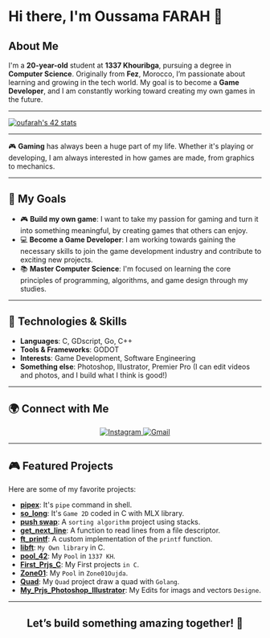 # Hi there, I'm Oussama FARAH 👋

## About Me

I'm a **20-year-old** student at **1337 Khouribga**, pursuing a degree in **Computer Science**. Originally from **Fez**, Morocco, I’m passionate about learning and growing in the tech world. My goal is to become a **Game Developer**, and I am constantly working toward creating my own games in the future.

---

   [![oufarah's 42 stats](https://badge.mediaplus.ma/binary/oufarah)](https://github.com/oakoudad/badge42)

---
🎮 **Gaming** has always been a huge part of my life. Whether it's playing or developing, I am always interested in how games are made, from graphics to mechanics.

---

## 🚀 My Goals

- 🎮 **Build my own game**: I want to take my passion for gaming and turn it into something meaningful, by creating games that others can enjoy.
- 💻 **Become a Game Developer**: I am working towards gaining the necessary skills to join the game development industry and contribute to exciting new projects.
- 📚 **Master Computer Science**: I'm focused on learning the core principles of programming, algorithms, and game design through my studies.

---

## 🔧 Technologies & Skills

- **Languages**: C, GDscript, Go, C++
- **Tools & Frameworks**: GODOT
- **Interests**: Game Development, Software Engineering
- **Something else**: Photoshop, Illustrator, Premier Pro (I can edit videos and photos, and I build what I think is good!)

---

## 🌍 Connect with Me

<div align="center">
  <a href="https://www.instagram.com/oussama._.farah/">
    <img src="https://img.shields.io/badge/Instagram-%23E4405F.svg?style=for-the-badge&logo=Instagram&logoColor=white" alt="Instagram">
  </a>
  <a href="mailto:oussama05farah@gmail.com">
    <img src="https://img.shields.io/badge/Gmail-D14836?style=for-the-badge&logo=gmail&logoColor=white" alt="Gmail">
  </a>
</div>

---

## 🎮 Featured Projects

Here are some of my favorite projects:

- **[pipex](https://github.com/oussama-fa/pipex_42)**: It's `pipe` command in shell.
- **[so_long](https://github.com/oussama-fa/so_long_42)**: It's `Game 2D` coded in C with MLX library.
- **[push swap](https://github.com/oussama-fa/push_swap_42)**: A `sorting algorithm` project using stacks.
- **[get_next_line](https://github.com/oussama-fa/get_next_line_42)**: A function to read lines from a file descriptor.
- **[ft_printf](https://github.com/oussama-fa/ft_printf_42)**: A custom implementation of the `printf` function.
- **[libft](https://github.com/oussama-fa/libft_42)**: `My Own library` in C.
- **[pool_42](https://github.com/oussama-fa/Pool_42)**: My `Pool` in `1337 KH`.
- **[First_Prjs_C](https://github.com/oussama-fa/First_Prjs_C)**: My First projects `in C`.
- **[Zone01](https://github.com/oussama-fa/Zone01)**: My `Pool` in `Zone01Oujda`.
- **[Quad](https://github.com/oussama-fa/Quad)**: My `Quad` project draw a quad with `Golang`.
- **[My_Prjs_Photoshop_Illustrator](https://github.com/oussama-fa/My_Prjs_Photoshop_Illustrator)**: My Edits for imags and vectors `Designe`.

---

<div align="center">
  <h2>Let’s build something amazing together! 🚀</h2>
</div>
